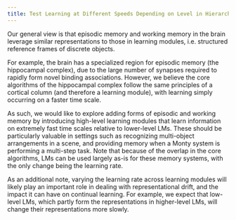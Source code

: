 ```yaml
---
title: Test Learning at Different Speeds Depending on Level in Hierarchy
---
```


Our general view is that episodic memory and working memory in the brain leverage similar representations to those in learning modules, i.e. structured reference frames of discrete objects.

For example, the brain has a specialized region for episodic memory (the hippocampal complex), due to the large number of synapses required to rapidly form novel binding associations. However, we believe the core algorithms of the hippocampal complex follow the same principles of a cortical column (and therefore a learning module), with learning simply occurring on a faster time scale.

As such, we would like to explore adding forms of episodic and working memory by introducing high-level learning modules that learn information on extremely fast time scales relative to lower-level LMs. These should be particularly valuable in settings such as recognizing multi-object arrangements in a scene, and providing memory when a Monty system is performing a multi-step task. Note that because of the overlap in the core algorithms, LMs can be used largely as-is for these memory systems, with the only change being the learning rate.

As an additional note, varying the learning rate across learning modules will likely play an important role in dealing with representational drift, and the impact it can have on continual learning. For example, we expect that low-level LMs, which partly form the representations in higher-level LMs, will change their representations more slowly.